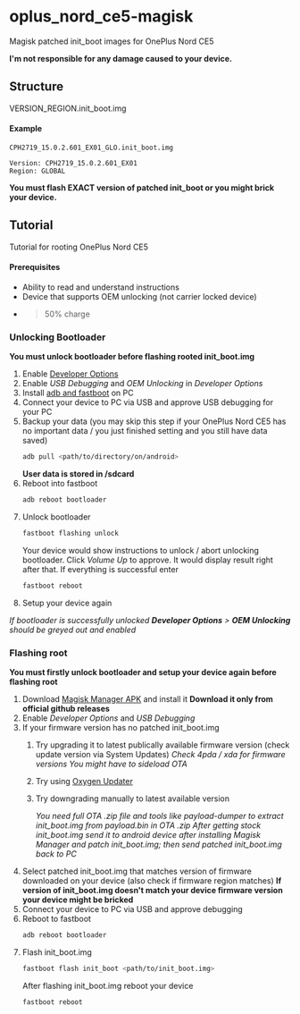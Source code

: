 # oplus_nord_ce5-magisk
Magisk patched init_boot images for OnePlus Nord CE5 

**I'm not responsible for any damage caused to your device.**

## Structure
VERSION_REGION.init_boot.img

#### Example
```
CPH2719_15.0.2.601_EX01_GLO.init_boot.img

Version: CPH2719_15.0.2.601_EX01
Region: GLOBAL
```

**You must flash EXACT version of patched init_boot or you might brick your device.**

## Tutorial
Tutorial for rooting OnePlus Nord CE5

#### Prerequisites
* Ability to read and understand instructions
* Device that supports OEM unlocking (not carrier locked device)
* >50% charge

### Unlocking Bootloader
**You must unlock bootloader before flashing rooted init_boot.img**

1. Enable [Developer Options](https://developer.android.com/studio/debug/dev-options#enable)
2. Enable *USB Debugging* and *OEM Unlocking* in *Developer Options*
3. Install [adb and fastboot](https://developer.android.com/tools/adb) on PC
4. Connect your device to PC via USB and approve USB debugging for your PC
5. Backup your data (you may skip this step if your OnePlus Nord CE5 has no important data / you just finished setting and you still have data saved)
   ```bash
   adb pull <path/to/directory/on/android>
   ```
   **User data is stored in /sdcard**
6. Reboot into fastboot
   ```bash
   adb reboot bootloader
   ```
7. Unlock bootloader
   ```bash
   fastboot flashing unlock
   ```
   Your device would show instructions to unlock / abort unlocking bootloader. Click *Volume Up* to approve. It would display result right after that. If everything is successful enter
   ```bash
   fastboot reboot
   ```
8. Setup your device again

*If bootloader is successfully unlocked **Developer Options** > **OEM Unlocking** should be greyed out and enabled*

### Flashing root
**You must firstly unlock bootloader and setup your device again before flashing root**

1. Download [Magisk Manager APK](https://github.com/topjohnwu/Magisk) and install it
   **Download it only from official github releases**
2. Enable *Developer Options* and *USB Debugging*
3. If your firmware version has no patched init_boot.img
    1. Try upgrading it to latest publically available firmware version (check update version via System Updates)
       *Check 4pda / xda for firmware versions*
       *You might have to sideload OTA*
    3. Try using [Oxygen Updater](https://play.google.com/store/apps/details?id=com.arjanvlek.oxygenupdater)
    4. Try downgrading manually to latest available version
  
       *You need full OTA .zip file and tools like payload-dumper to extract init_boot.img from payload.bin in OTA .zip*
       *After getting stock init_boot.img send it to android device after installing Magisk Manager and patch init_boot.img; then send patched init_boot.img back to PC*
4. Select patched init_boot.img that matches version of firmware downloaded on your device (also check if firmware region matches)
   **If version of init_boot.img doesn't match your device firmware version your device might be bricked**
5. Connect your device to PC via USB and approve debugging
6. Reboot to fastboot
   ```bash
   adb reboot bootloader
   ```
7. Flash init_boot.img
   ```bash
   fastboot flash init_boot <path/to/init_boot.img>
   ```
    After flashing init_boot.img reboot your device
   ```bash
   fastboot reboot
   ```
